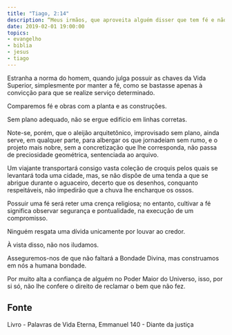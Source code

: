 ```yaml
---
title: "Tiago, 2:14"
description: “Meus irmãos, que aproveita alguém disser que tem fé e não tiver obras?  Porventura, a fé pode salva-lo?”
date: 2019-02-01 19:00:00
topics: 
- evangelho
- biblia
- jesus
- tiago
---
```


Estranha a norma do homem, quando julga possuir as chaves da Vida Superior,
simplesmente por manter a fé, como se bastasse apenas à convicção para que se realize
serviço determinado.

Comparemos fé e obras com a planta e as construções.

Sem plano adequado, não se ergue edifício em linhas corretas.

Note-se, porém, que o aleijão arquitetônico, improvisado sem plano, ainda serve, em
qualquer parte, para albergar os que jornadeiam sem rumo, e o projeto mais nobre, sem a
concretização que lhe corresponda, não passa de preciosidade geométrica, sentenciada
ao arquivo.

Um viajante transportará consigo vasta coleção de croquis pelos quais se levantará toda
uma cidade, mas, se não dispõe de uma tenda a que se abrigue durante o aguaceiro,
decerto que os desenhos, conquanto respeitáveis, não impedirão que a chuva lhe
encharque os ossos.

Possuir uma fé será reter uma crença religiosa; no entanto, cultivar a fé significa observar
segurança e pontualidade, na execução de um compromisso.

Ninguém resgata uma dívida unicamente por louvar ao credor.

À vista disso, não nos iludamos.

Asseguremos-nos de que não faltará a Bondade Divina, mas construamos em nós a
humana bondade.

Por muito alta a confiança de alguém no Poder Maior do Universo, isso, por si só, não lhe
confere o direito de reclamar o bem que não fez.




## Fonte
Livro - Palavras de Vida Eterna, Emmanuel
140 - Diante da justiça
